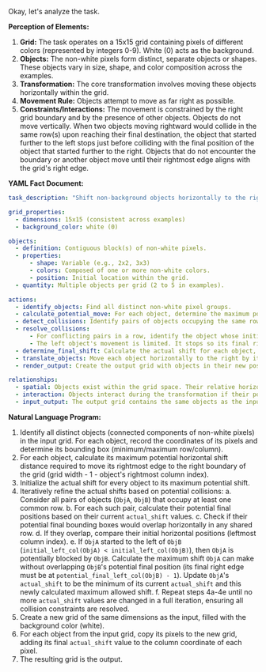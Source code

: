 Okay, let's analyze the task.

**Perception of Elements:**

1.  **Grid:** The task operates on a 15x15 grid containing pixels of different colors (represented by integers 0-9). White (0) acts as the background.
2.  **Objects:** The non-white pixels form distinct, separate objects or shapes. These objects vary in size, shape, and color composition across the examples.
3.  **Transformation:** The core transformation involves moving these objects horizontally within the grid.
4.  **Movement Rule:** Objects attempt to move as far right as possible.
5.  **Constraints/Interactions:** The movement is constrained by the right grid boundary and by the presence of other objects. Objects do not move vertically. When two objects moving rightward would collide in the same row(s) upon reaching their final destination, the object that started further to the left stops just before colliding with the final position of the object that started further to the right. Objects that do not encounter the boundary or another object move until their rightmost edge aligns with the grid's right edge.

**YAML Fact Document:**


```yaml
task_description: "Shift non-background objects horizontally to the right until they hit the grid boundary or another object."

grid_properties:
  - dimensions: 15x15 (consistent across examples)
  - background_color: white (0)

objects:
  - definition: Contiguous block(s) of non-white pixels.
  - properties:
      - shape: Variable (e.g., 2x2, 3x3)
      - colors: Composed of one or more non-white colors.
      - position: Initial location within the grid.
  - quantity: Multiple objects per grid (2 to 5 in examples).

actions:
  - identify_objects: Find all distinct non-white pixel groups.
  - calculate_potential_move: For each object, determine the maximum possible rightward shift to align its right edge with the grid's right boundary.
  - detect_collisions: Identify pairs of objects occupying the same row(s) whose potential final positions (after maximum shift) would overlap horizontally.
  - resolve_collisions:
      - For conflicting pairs in a row, identify the object whose initial position was further left (smaller starting column index).
      - The left object's movement is limited. It stops so its final right edge is one column to the left of the right object's final left edge.
  - determine_final_shift: Calculate the actual shift for each object, considering boundary constraints and collision resolutions. The actual shift is the minimum of the potential shift and any collision-imposed limits.
  - translate_objects: Move each object horizontally to the right by its determined final shift amount.
  - render_output: Create the output grid with objects in their new positions.

relationships:
  - spatial: Objects exist within the grid space. Their relative horizontal positions and row overlaps are critical.
  - interaction: Objects interact during the transformation if their potential final positions conflict within the same row. The object initially further left yields precedence (stops earlier).
  - input_output: The output grid contains the same objects as the input grid, but translated horizontally according to the movement and collision rules.
```


**Natural Language Program:**

1.  Identify all distinct objects (connected components of non-white pixels) in the input grid. For each object, record the coordinates of its pixels and determine its bounding box (minimum/maximum row/column).
2.  For each object, calculate its maximum potential horizontal shift distance required to move its rightmost edge to the right boundary of the grid (grid width - 1 - object's rightmost column index).
3.  Initialize the actual shift for every object to its maximum potential shift.
4.  Iteratively refine the actual shifts based on potential collisions:
    a. Consider all pairs of objects (`ObjA`, `ObjB`) that occupy at least one common row.
    b. For each such pair, calculate their potential final positions based on their current `actual_shift` values.
    c. Check if their potential final bounding boxes would overlap horizontally in any shared row.
    d. If they overlap, compare their initial horizontal positions (leftmost column index).
    e. If `ObjA` started to the left of `ObjB` (`initial_left_col(ObjA) < initial_left_col(ObjB)`), then `ObjA` is potentially blocked by `ObjB`. Calculate the maximum shift `ObjA` can make without overlapping `ObjB`'s potential final position (its final right edge must be at `potential_final_left_col(ObjB) - 1`). Update `ObjA`'s `actual_shift` to be the minimum of its current `actual_shift` and this newly calculated maximum allowed shift.
    f. Repeat steps 4a-4e until no more `actual_shift` values are changed in a full iteration, ensuring all collision constraints are resolved.
5.  Create a new grid of the same dimensions as the input, filled with the background color (white).
6.  For each object from the input grid, copy its pixels to the new grid, adding its final `actual_shift` value to the column coordinate of each pixel.
7.  The resulting grid is the output.